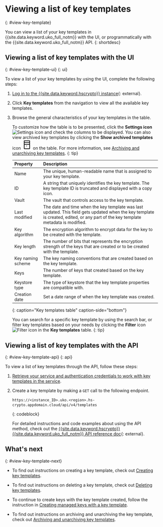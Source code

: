 # Viewing a list of key templates
{: #view-key-template}
 
You can view a list of your key templates in {{site.data.keyword.uko_full_notm}} with the UI, or programmatically with the {{site.data.keyword.uko_full_notm}} API.
{: shortdesc}


## Viewing a list of key templates with the UI
{: #view-key-template-ui}
{: ui}

To view a list of your key templates by using the UI, complete the following steps:

1. [Log in to the {{site.data.keyword.hscrypto}} instance](https://cloud.ibm.com/login){: external}.
2. Click **Key templates** from the navigation to view all the available key templates.
3. Browse the general characteristics of your key templates in the table. 
   
    
   To customize how the table is to be presented, click the **Settings icon** ![Settings icon](../icons/settings.svg "Settings") and check the columns to be displayed. You can also view archived key templates by clicking the **Show archived templates** icon ![Show archived templates icon](../images/archive.svg "Show archived templates") on the table. For more information, see [Archiving and unarchiving key templates](/docs/hs-crypto?topic=hs-crypto-archive-template&interface=ui).
   {: tip} 

    |       Property	     |                         Description                       |
    |----------------------|-----------------------------------------------------------|
    | Name                 | The unique, human-readable name that is assigned to your key template. |
    | ID                   | A string that uniquely identifies the key template. The key template ID is truncated and displayed with a copy icon. |
    | Vault                | The vault that controls access to the key template.           |
    | Last modified        | The date and time when the key template was last updated. This field gets updated when the key template is created, edited, or any part of the key template metadata is modified.   |
    | Key algorithm        | The encryption algorithm to encrypt data for the key to be created with the template.      |
    | Key length           | The number of bits that represents the encryption strength of the keys that are created or to be created with the template.  |
    | Key naming scheme    | The key naming conventions that are created based on the key template.     |
    | Keys                 | The number of keys that created based on the key template.                | 
    | Keystore type        | The type of keystore that the key template properties are compatible with.   |
    | Creation date        | Set a date range of when the key template was created.             |
    {: caption="Key templates table" caption-side="bottom"}
    
     
    You can search for a specific key template by using the search bar, or filter key templates based on your needs by clicking the **Filter** icon ![Filter icon](../icons/filter.svg "Filter") in the **Key templates** table. 
    {: tip}



## Viewing a list of key templates with the API
{: #view-key-template-api}
{: api}

To view a list of key templates through the API, follow these steps:

1. [Retrieve your service and authentication credentials to work with key templates in the service](/docs/hs-crypto?topic=hs-crypto-set-up-uko-api).
   
2. Create a key template by making a `GET` call to the following endpoint.

    
    
    ```
    https://<instance_ID>.uko.<region>.hs-crypto.appdomain.cloud/api/v4/templates
    
    ```
    {: codeblock}

    For detailed instructions and code examples about using the API method, check out the [{{site.data.keyword.hscrypto}} {{site.data.keyword.uko_full_notm}} API reference doc](/apidocs/uko#list-key-templates){: external}.

## What's next
{: #view-key-template-next}

- To find out instructions on creating a key template, check out [Creating key templates](/docs/hs-crypto?topic=hs-crypto-create-template).

- To find out instructions on deleting a key template, check out [Deleting key templates](/docs/hs-crypto?topic=hs-crypto-delete-template).

- To continue to create keys with the key template created, follow the instruction in [Creating managed keys with a key template](/docs/hs-crypto?topic=hs-crypto-create-managed-keys&interface=ui#create-managed-keys-template).

- To find out instructions on archiving and unarchiving the key template, check out [Archiving and unarchiving key templates](/docs/hs-crypto?topic=hs-crypto-archive-template). 

